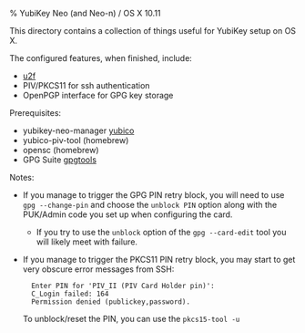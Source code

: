 % YubiKey Neo (and Neo-n) / OS X 10.11

This directory contains a collection of things useful for YubiKey setup on OS X.

The configured features, when finished, include:

* [u2f](https://www.google.com/search?q=u2f&oq=u2f&aqs=chrome..69i57j69i60j69i61.401j0j7&sourceid=chrome&es_sm=91&ie=UTF-8)
* PIV/PKCS11 for ssh authentication
* OpenPGP interface for GPG key storage

Prerequisites:

* yubikey-neo-manager [yubico](https://developers.yubico.com/yubikey-neo-manager/)
* yubico-piv-tool (homebrew)
* opensc (homebrew)
* GPG Suite [gpgtools](https://gpgtools.org/)

Notes:

* If you manage to trigger the GPG PIN retry block, you will need to use 
  `gpg --change-pin` and choose the `unblock PIN` option along with 
  the PUK/Admin code you set up when configuring the card.
    * If you try to use the `unblock` option of the `gpg --card-edit` tool
      you will likely meet with failure.
* If you manage to trigger the PKCS11 PIN retry block, you may start to get very obscure error messages from SSH:

        Enter PIN for 'PIV_II (PIV Card Holder pin)':
        C_Login failed: 164
        Permission denied (publickey,password).

    To unblock/reset the PIN, you can use the `pkcs15-tool -u`

